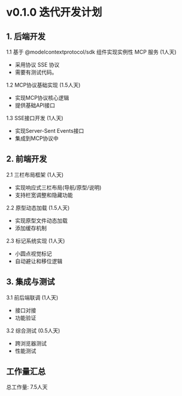 # v0.1.0 迭代开发计划

## 1. 后端开发
1.1 基于 @modelcontextprotocol/sdk 组件实现实例性 MCP 服务 (1人天)
- 采用协议 SSE 协议
- 需要有测试代码。

1.2 MCP协议基础实现 (1.5人天)
- 实现MCP协议核心逻辑
- 提供基础API接口

1.3 SSE接口开发 (1人天)
- 实现Server-Sent Events接口
- 集成到MCP协议中

## 2. 前端开发
2.1 三栏布局框架 (1人天)
- 实现响应式三栏布局(导航/原型/说明)
- 支持栏宽调整和隐藏功能

2.2 原型动态加载 (1.5人天)
- 实现原型文件动态加载
- 添加缓存机制

2.3 标记系统实现 (1人天)
- 小圆点视觉标记
- 自动避让和移位逻辑

## 3. 集成与测试
3.1 前后端联调 (1人天)
- 接口对接
- 功能验证

3.2 综合测试 (0.5人天)
- 跨浏览器测试
- 性能测试

## 工作量汇总
总工作量: 7.5人天